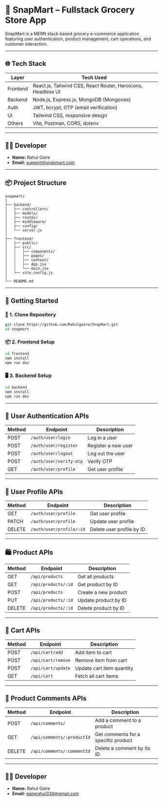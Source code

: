 # 🛒 SnapMart – Fullstack Grocery Store App

SnapMart is a MERN stack-based grocery e-commerce application featuring user authentication, product management, cart operations, and customer interaction.

---

## 🌐 Tech Stack

| Layer     | Tech Used                                      |
|-----------|------------------------------------------------|
| Frontend  | React.js, Tailwind CSS, React Router, Heroicons, Headless UI |
| Backend   | Node.js, Express.js, MongoDB (Mongoose)        |
| Auth      | JWT, bcrypt, OTP (email verification)          |
| UI        | Tailwind CSS, responsive design                |
| Others    | Vite, Postman, CORS, dotenv                    |

---

## 🧑‍💻 Developer

- **Name:** Rahul Gaire  
- **Email:** support@snapmart.com  

---

## 📦 Project Structure

```
snapmart/
│
├── backend/
│   ├── controllers/
│   ├── models/
│   ├── routes/
│   ├── middleware/
│   ├── config/
│   └── server.js
│
├── frontend/
│   ├── public/
│   ├── src/
│   │   ├── components/
│   │   ├── pages/
│   │   ├── context/
│   │   ├── App.jsx
│   │   └── main.jsx
│   └── vite.config.js
│
└── README.md
```

---

## 🚀 Getting Started

### 📁 1. Clone Repository

```bash
git clone https://github.com/Rahulgaire/SnapMart.git
cd snapmart
```

### 📦 2. Frontend Setup

```bash
cd frontend
npm install
npm run dev
```

### 🖥️ 3. Backend Setup

```bash
cd backend
npm install
npm run dev
```

---

## 🔐 User Authentication APIs

| Method | Endpoint                    | Description            |
|--------|-----------------------------|------------------------|
| POST   | `/auth/user/login`          | Log in a user          |
| POST   | `/auth/user/register`       | Register a new user    |
| POST   | `/auth/user/logout`         | Log out the user       |
| POST   | `/auth/user/verify-otp`     | Verify OTP             |
| GET    | `/auth/user/profile`        | Get user profile       |

---

## 👤 User Profile APIs

| Method | Endpoint                      | Description                  |
|--------|-------------------------------|------------------------------|
| GET    | `/auth/user/profile`          | Get user profile             |
| PATCH  | `/auth/user/profile`          | Update user profile          |
| DELETE | `/auth/user/profile/:id`      | Delete user profile by ID    |

---

## 🛍️ Product APIs

| Method | Endpoint                     | Description                   |
|--------|------------------------------|-------------------------------|
| GET    | `/api/products`              | Get all products              |
| GET    | `/api/products/:id`          | Get product by ID             |
| POST   | `/api/products`              | Create a new product          |
| PUT    | `/api/products/:id`          | Update product by ID          |
| DELETE | `/api/products/:id`          | Delete product by ID          |

---

## 🛒 Cart APIs

| Method | Endpoint                 | Description                 |
|--------|--------------------------|-----------------------------|
| POST   | `/api/cart/add`          | Add item to cart            |
| POST   | `/api/cart/remove`       | Remove item from cart       |
| POST   | `/api/cart/update`       | Update cart item quantity   |
| GET    | `/api/cart`              | Fetch all cart items        |

---

## 💬 Product Comments APIs

| Method | Endpoint                            | Description                         |
|--------|-------------------------------------|-------------------------------------|
| POST   | `/api/comments/`                    | Add a comment to a product          |
| GET    | `/api/comments/:productId`          | Get comments for a specific product |
| DELETE | `/api/comments/:commentId`          | Delete a comment by its ID          |

---
## 🧑‍💻 Developer

- **Name:** Rahul Gaire  
- **Email:** gairerahul334@gmail.com  
